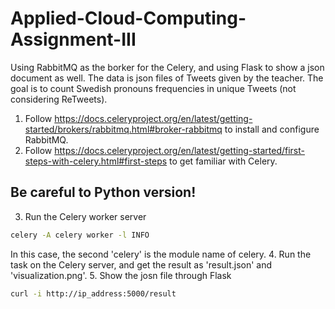 # Applied-Cloud-Computing-Assignment-III
Using RabbitMQ as the borker for the Celery, and using Flask to show a json document as well.
The data is json files of Tweets given by the teacher.
The goal is to count Swedish pronouns frequencies in unique Tweets (not considering ReTweets).

1. Follow https://docs.celeryproject.org/en/latest/getting-started/brokers/rabbitmq.html#broker-rabbitmq to install and configure RabbitMQ.
2. Follow https://docs.celeryproject.org/en/latest/getting-started/first-steps-with-celery.html#first-steps to get familiar with Celery.
## Be careful to Python version!
3. Run the Celery worker server
```bash
celery -A celery worker -l INFO
```
In this case, the second 'celery' is the module name of celery.
4. Run the task on the Celery server, and get the result as 'result.json' and 'visualization.png'.
5. Show the josn file through Flask
```bash
curl -i http://ip_address:5000/result
```
